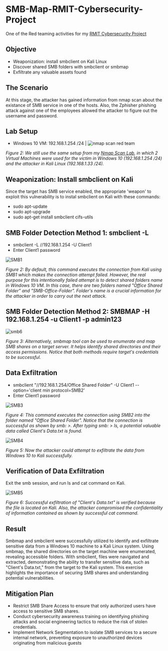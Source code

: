 # SMB-Map-RMIT-Cybersecurity-Project
One of the Red teaming activities for my [RMIT Cybersecurity Project](https://github.com/Kazu010101/RMIT-Cybersecurity-Project/blob/main/README.md)

## Objective

- Weaponization: install smbclient on Kali Linux
- Discover shared SMB folders with smbclient or smbmap
- Exfiltrate any valuable assets found

## The Scenario

At this stage, the attacker has gained information from nmap scan about the existance of SMB service in one of the hosts. Also, the Zphisher phishing attack against one of the employees allowed the attacker to figure out the username and password.

## Lab Setup

- Windows 10 VM: 192.168.1.254 /24 | 
![nmap scan red team](https://github.com/user-attachments/assets/b2a83336-6849-4f89-84b0-6fa195d3352a)

*Figure 2: We still use the same setup from my [Nmap Scan Lab](https://github.com/Kazu010101/Nmap-Scan-RMIT-Cybersecurity-Project/blob/main/README.md), in which 2 Virtual Machines were used for the victim in Windows 10 (192.168.1.254 /24) and the attacker in Kali Linux (192.168.1.33 /24).* 

## Weaponization: Install smbclient on Kali

Since the target has SMB service enabled, the appropriate 'weapon' to exploit this vulnerability is to instal smbclient on Kali with these commands:

- sudo apt-update
- sudo apt-upgrade
- sudo apt-get install smbclient cifs-utils

## SMB Folder Detection Method 1: smbclient -L

- smbclient -L //192.168.1.254 -U Client1
- Enter Client1 password

![SMB1](https://github.com/user-attachments/assets/8213e85d-27c8-4091-b025-d9139feec42b)

*Figure 2: By default, this command executes the connection from Kali using SMB1 which makes the connection attempt failed. However, the real purpose for this intentionally failed attempt is to detect shared folders name in Windows 10 VM.  In this case, there are two folders named "Office Shared Folder" and "SMB-Office-Folder". Folder's name is a crucial information for the attacker in order to carry out the next attack.* 

## SMB Folder Detection Method 2: SMBMAP -H 192.168.1.254 -u Client1 -p admin123

![smb6](https://github.com/user-attachments/assets/b7baf4e3-4346-41f4-b082-434feafb7545)

*Figure 3: Alternatively, smbmap tool can be used to enumerate and map SMB shares on a target server. It helps identify shared directories and their access permissions. Notice that both methods require target's credentials to be successful.* 

## Data Exfiltration

- smbclient "//192.168.1.254/Office Shared Folder" -U Client1 --option='client min protocol=SMB2'
- Enter Client1 password

![SMB3](https://github.com/user-attachments/assets/a8220500-8d8e-4db2-bbe4-b5f2028a375f)


*Figure 4: This command executes the connection using SMB2 into the folder named "Office Shared Folder". Notice that the connection is successful as shown by smb: \>. After typing smb: \> ls, a potential valuable data called Client's Data.txt is found.* 

![SMB4](https://github.com/user-attachments/assets/e8aad418-a416-4756-8544-1d47ce957e26)

*Figure 5: Now the attacker could attempt to exfiltrate the data from Windows 10 to Kali successfully.*

## Verification of Data Exfiltration

Exit the smb session, and run ls and cat command on Kali.

![SMB5](https://github.com/user-attachments/assets/cd4c9fab-0ea3-451a-a375-4ed21e950d62)

*Figure 6: Successful exfiltration of "Client's Data.txt" is verified because the file is located on Kali. Also, the attacker compromised the confidentiality of information contained as shown by successful cat command.*

## Result

Smbmap and smbclient were successfully utilized to identify and exfiltrate sensitive data from a Windows 10 machine to a Kali Linux system. Using smbmap, the shared directories on the target machine were enumerated, revealing accessible folders. With smbclient, files were navigated and extracted, demonstrating the ability to transfer sensitive data, such as "Client's Data.txt," from the target to the Kali system. This exercise highlights the importance of securing SMB shares and understanding potential vulnerabilities.

## Mitigation Plan

- Restrict SMB Share Access to ensure that only authorized users have access to sensitive SMB shares.
- Conduct cybersecurity awareness training on identifying phishing attacks and social engineering tactics to reduce the risk of stolen credentials.
- Implement Network Segmentation to isolate SMB services to a secure internal network, preventing exposure to unauthorized devices originating from malicious guests
